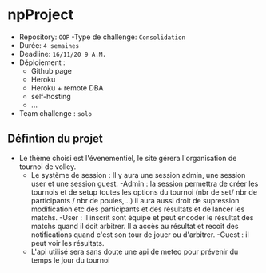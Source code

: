 # npProject


- Repository: `OOP`
-Type de challenge: `Consolidation`
- Durée: `4 semaines`
- Deadline: `16/11/20 9 A.M.`
- Déploiement :
    - Github page
    - Heroku
    - Heroku + remote DBA
    - self-hosting
    - ...
- Team challenge : `solo`

## Défintion du projet

- Le thème choisi est l'évenementiel, le site gérera l'organisation de tournoi de volley.
    - Le système de session : Il y aura une session admin, une session user et une session guest.
        -Admin : la session permettra de créer les tournois et de setup toutes les options du tournoi (nbr de set/ nbr de participants / nbr de poules,...) il aura aussi droit de supression modification etc des participants et des résultats et de lancer les matchs.
        -User : Il inscrit sont équipe et peut encoder le résultat des matchs quand il doit arbitrer. Il a accès au résultat et recoit des notifications quand c'est son tour de jouer ou d'arbitrer.
        -Guest : il peut voir les résultats.
    - L'api utilisé sera sans doute une api de meteo pour prévenir du temps le jour du tournoi
    
